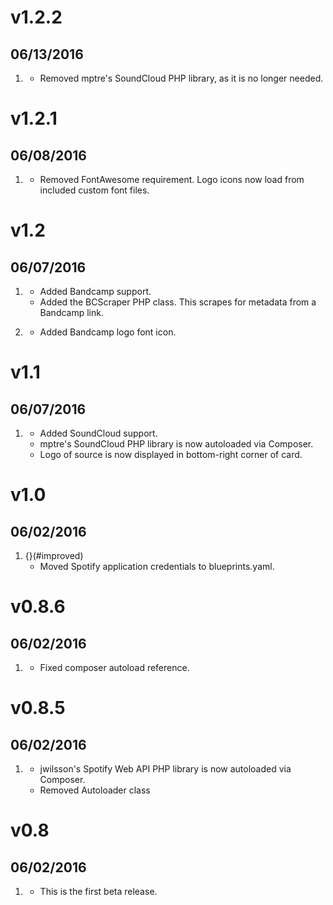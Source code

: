 # v1.2.2
## 06/13/2016

1. [](#improved)
    * Removed mptre's SoundCloud PHP library, as it is no longer needed.

# v1.2.1
## 06/08/2016 

1. [](#improved)
    * Removed FontAwesome requirement. Logo icons now load from included custom font files.

# v1.2
## 06/07/2016

1. [](#new)
    * Added Bandcamp support.
    * Added the BCScraper PHP class. This scrapes for metadata from a Bandcamp link.

2. [](!improved)
    * Added Bandcamp logo font icon.

# v1.1
## 06/07/2016

1. [](#new)
    * Added SoundCloud support.
    * mptre's SoundCloud PHP library is now autoloaded via Composer.
    * Logo of source is now displayed in bottom-right corner of card.

# v1.0
## 06/02/2016

1. {}(#improved)
    * Moved Spotify application credentials to blueprints.yaml.

# v0.8.6
## 06/02/2016

1. [](#bugfix)
    * Fixed composer autoload reference.

# v0.8.5
## 06/02/2016

1. [](#improved)
    * jwilsson's Spotify Web API PHP library is now autoloaded via Composer.
    * Removed Autoloader class

# v0.8
## 06/02/2016

1. [](#new)
    * This is the first beta release.
